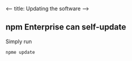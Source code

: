 <--
title: Updating the software
-->

## npm Enterprise can self-update

Simply run

```bash
npme update
```
